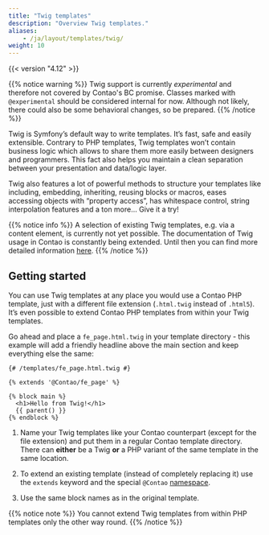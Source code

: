 ```yaml
---
title: "Twig templates"
description: "Overview Twig templates."
aliases:
    - /ja/layout/templates/twig/
weight: 10
---
```



{{< version "4.12" >}}

{{% notice warning %}}
Twig support is currently *experimental* and therefore not covered by Contao's BC promise. Classes marked with `@experimental` should be 
considered internal for now. Although not likely, there could also be some behavioral changes, so be prepared. 
{{% /notice %}}

Twig is Symfony’s default way to write templates. It’s fast, safe and easily extensible. Contrary to PHP templates, Twig templates won’t 
contain business logic which allows to share them more easily between designers and programmers. This fact also helps you maintain 
a clean separation between your presentation and data/logic layer.

Twig also features a lot of powerful methods to structure your templates like including, embedding, inheriting, reusing blocks or macros, 
eases accessing objects with “property access”, has whitespace control, string interpolation features and a ton more… Give it a try!

{{% notice info %}}
A selection of existing Twig templates, e.g. via a content element, is currently not yet possible. The documentation of Twig usage in Contao is constantly being extended. Until then you can find more detailed information [here](https://docs.contao.org/dev/framework/templates/twig/).
{{% /notice %}}


## Getting started

You can use Twig templates at any place you would use a Contao PHP template, just with a different file extension 
(`.html.twig` instead of `.html5`). It’s even possible to extend Contao PHP templates from within your Twig templates.

Go ahead and place a `fe_page.html.twig` in your template directory - this example will add a friendly headline above the main section 
and keep everything else the same:

```twig
{# /templates/fe_page.html.twig #}

{% extends '@Contao/fe_page' %}

{% block main %}
  <h1>Hello from Twig!</h1>
  {{ parent() }}
{% endblock %}
```

1. Name your Twig templates like your Contao counterpart (except for the file extension) and put them in a regular Contao template directory. 
There can **either** be a Twig **or** a PHP variant of the same template in the same location.

2. To extend an existing template (instead of completely replacing it) use the `extends` keyword and the special `@Contao` 
[namespace](https://docs.contao.org/dev/framework/templates/twig/#namespace-magic).

3. Use the same block names as in the original template.

{{% notice note %}}
You cannot extend Twig templates from within PHP templates only the other way round.
{{% /notice %}}
